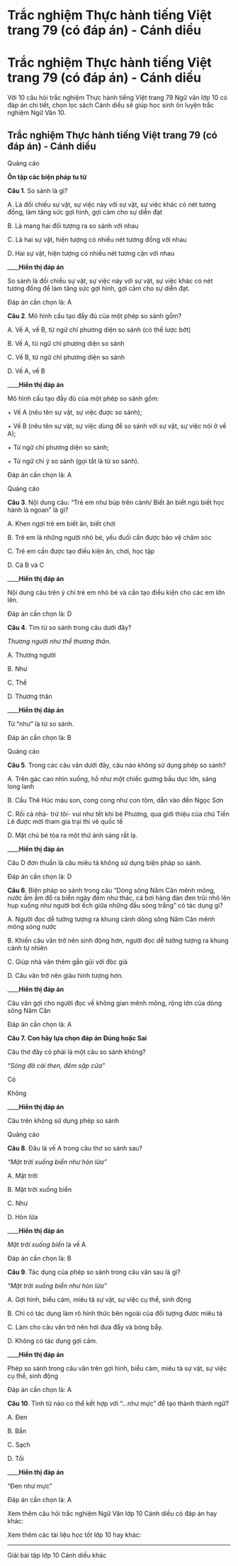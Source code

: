 # Trắc nghiệm Thực hành tiếng Việt trang 79 (có đáp án) - Cánh diều

# Trắc nghiệm Thực hành tiếng Việt trang 79 (có đáp án) - Cánh diều

Với 10 câu hỏi trắc nghiệm Thực hành tiếng Việt trang 79 Ngữ văn lớp 10 có đáp án chi tiết, chọn lọc sách Cánh diều sẽ giúp học sinh ôn luyện trắc nghiệm Ngữ Văn 10.

## Trắc nghiệm Thực hành tiếng Việt trang 79 (có đáp án) - Cánh diều

Quảng cáo

**Ôn tập các biện pháp tu từ**

**Câu 1**. So sánh là gì?

A. Là đối chiếu sự vật, sự việc này với sự vật, sự việc khác có nét tương đồng, làm tăng sức gợi hình, gợi cảm cho sự diễn đạt

B. Là mang hai đối tượng ra so sánh với nhau

C. Là hai sự vật, hiện tượng có nhiều nét tương đồng với nhau

D. Hai sự vật, hiện tượng có nhiều nét tương cận với nhau

____**Hiển thị đáp án**

So sánh là đối chiếu sự vật, sự việc này với sự vật, sự việc khác có nét tương đồng để làm tăng sức gợi hình, gợi cảm cho sự diễn đạt.

Đáp án cần chọn là: A

**Câu 2**. Mô hình cấu tạo đầy đủ của một phép so sánh gồm?

A. Vế A, vế B, từ ngữ chỉ phương diện so sánh (có thể lược bớt)

B. Vế A, từ ngữ chỉ phương diện so sánh

C. Vế B, từ ngữ chỉ phương diện so sánh

D. Vế A, vế B

____**Hiển thị đáp án**

Mô hình cấu tạo đầy đủ của một phép so sánh gồm:

\+ Vế A (nêu tên sự vật, sự việc được so sánh);

\+ Vế B (nêu tên sự vật, sự việc dùng để so sánh với sự vật, sự việc nói ở vế A);

\+ Từ ngữ chỉ phương diện so sánh;

\+ Từ ngữ chỉ ý so sánh (gọi tắt là từ so sánh).

Đáp án cần chọn là: A

Quảng cáo

**Câu 3**. Nội dung câu: “Trẻ em như búp trên cành/ Biết ăn biết ngủ biết học hành là ngoan” là gì?

A. Khen ngợi trẻ em biết ăn, biết chơi

B. Trẻ em là những người nhỏ bé, yếu đuối cần được bảo vệ chăm sóc

C. Trẻ em cần được tạo điều kiện ăn, chơi, học tập

D. Cả B và C

____**Hiển thị đáp án**

Nội dung câu trên ý chỉ trẻ em nhỏ bé và cần tạo điều kiện cho các em lớn lên.

Đáp án cần chọn là: D

**Câu 4**. Tìm từ so sánh trong câu dưới đây?

_Thương người như thể thương thân._

A. Thương người

B. Như

C. Thể

D. Thương thân

____**Hiển thị đáp án**

Từ “như” là từ so sánh.

Đáp án cần chọn là: B

Quảng cáo

**Câu 5**. Trong các câu văn dưới đây, câu nào không sử dụng phép so sánh?

A. Trên gác cao nhìn xuống, hồ như một chiếc gương bầu dục lớn, sáng long lanh

B. Cầu Thê Húc màu son, cong cong như con tôm, dẫn vào đền Ngọc Sơn

C. Rồi cả nhà- trừ tôi- vui như tết khi bé Phương, qua giới thiệu của chú Tiến Lê được mời tham gia trại thi vẽ quốc tế

D. Mặt chú bé tỏa ra một thứ ánh sáng rất lạ.

____**Hiển thị đáp án**

Câu D đơn thuần là câu miêu tả không sử dụng biện pháp so sánh.

Đáp án cần chọn là: D

**Câu 6**. Biện pháp so sánh trong câu “Dòng sông Năm Căn mênh mông, nước ầm ầm đổ ra biển ngày đêm như thác, cá bơi hàng đàn đen trũi nhô lên hụp xuống như người bơi ếch giữa những đầu sóng trắng” có tác dụng gì?

A. Người đọc dễ tưởng tượng ra khung cảnh dòng sông Năm Căn mênh mông sóng nước

B. Khiến câu văn trở nên sinh động hơn, người đọc dễ tưởng tượng ra khung cảnh tự nhiên

C. Giúp nhà văn thêm gần gũi với độc giả

D. Câu văn trở nên giàu hình tượng hơn.

____**Hiển thị đáp án**

Câu văn gợi cho người đọc về không gian mênh mông, rộng lớn của dòng sông Năm Căn

Đáp án cần chọn là: A

**Câu 7.** **Con hãy lựa chọn đáp án Đúng hoặc Sai**

Câu thơ đây có phải là một câu so sánh không?

_“Sóng đã cài then, đêm sập cửa”_

Có

Không

____**Hiển thị đáp án**

Câu trên không sử dụng phép so sánh

Quảng cáo

**Câu 8**. Đâu là vế A trong câu thơ so sánh sau?

_“Mặt trời xuống biển như hòn lửa”_

A. Mặt trời

B. Mặt trời xuống biển

C. Như 

D. Hòn lửa

____**Hiển thị đáp án**

_Mặt trời xuống biển_ là vế A

Đáp án cần chọn là: B

**Câu 9**. Tác dụng của phép so sánh trong câu văn sau là gì?

_“Mặt trời xuống biển như hòn lửa”_

A. Gợi hình, biểu cảm, miêu tả sự vật, sự việc cụ thể, sinh động

B. Chỉ có tác dụng làm rõ hình thức bên ngoài của đối tượng được miêu tả

C. Làm cho câu văn trở nên hơi đưa đẩy và bóng bẩy.

D. Không có tác dụng gợi cảm.

____**Hiển thị đáp án**

Phép so sánh trong câu văn trên gợi hình, biểu cảm, miêu tả sự vật, sự việc cụ thể, sinh động

Đáp án cần chọn là: A

**Câu 10**. Tình từ nào có thể kết hợp với “…như mực” để tạo thành thành ngữ?

A. Đen

B. Bẩn

C. Sạch

D. Tối

____**Hiển thị đáp án**

“Đen như mực”

Đáp án cần chọn là: A

Xem thêm câu hỏi trắc nghiệm Ngữ Văn lớp 10 Cánh diều có đáp án hay khác:

Xem thêm các tài liệu học tốt lớp 10 hay khác:

* * *

Giải bài tập lớp 10 Cánh diều khác

